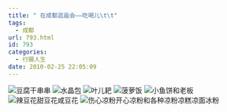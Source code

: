 ```yaml
---
title: " 在成都逛庙会——吃喝儿\t\t"
tags:
  - 成都
url: 793.html
id: 793
categories:
  - 行摄人生
date: 2010-02-25 22:05:09
---
```


![豆腐干串串](../../../images/2010/02/e8b186e88590e5b9b2e4b8b2e4b8b2.jpg "豆腐干串串") ![水晶包](../../../images/2010/02/e6b0b4e699b6e58c85.jpg "水晶包") ![叶儿耙](../../../images/2010/02/e58fb6e584bfe88099.jpg "叶儿耙") ![菠萝饭](../../../images/2010/02/e88fa0e8909de9a5ad.jpg "菠萝饭") ![小鱼饼和老板](../../../images/2010/02/e5b08fe9b1bce9a5bce88081e69dbf.jpg "小鱼饼和老板") ![辣豆花甜豆花咸豆花](../../../images/2010/02/e59084e7a78de7b395.jpg "辣豆花甜豆花咸豆花") ![伤心凉粉开心凉粉和各种凉粉凉糕凉面冰粉](../../../images/2010/02/e59084e7a78de58789e7b289e58789e7b395e58789e99da2e586b0e7b289e7949ce6b0b4e99da21.jpg "伤心凉粉开心凉粉和各种凉粉凉糕凉面冰粉")